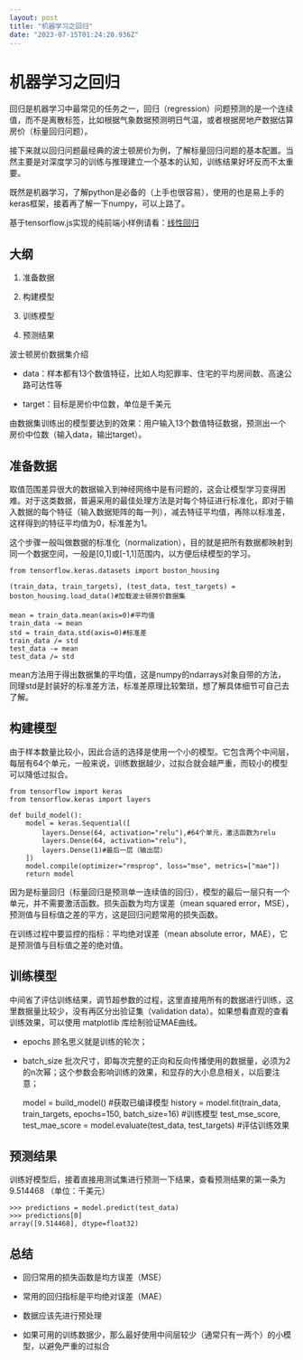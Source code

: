 ```yaml
---
layout: post
title: "机器学习之回归"
date: "2023-07-15T01:24:20.936Z"
---
```

机器学习之回归
=======

回归是机器学习中最常见的任务之一，回归（regression）问题预测的是一个连续值，而不是离散标签，比如根据气象数据预测明日气温，或者根据房地产数据估算房价（标量回归问题）。

接下来就以回归问题最经典的波士顿房价为例，了解标量回归问题的基本配置。当然主要是对深度学习的训练与推理建立一个基本的认知，训练结果好坏反而不太重要。

既然是机器学习，了解python是必备的（上手也很容易），使用的也是易上手的keras框架，接着再了解一下numpy，可以上路了。

基于tensorflow.js实现的纯前端小样例请看：[线性回归](https://jeff_zhong.gitee.io/demo/dist/linear.html)

大纲
--

1.  准备数据
    
2.  构建模型
    
3.  训练模型
    
4.  预测结果
    

波士顿房价数据集介绍

*   data：样本都有13个数值特征，比如人均犯罪率、住宅的平均房间数、高速公路可达性等
    
*   target：目标是房价中位数，单位是千美元
    

由数据集训练出的模型要达到的效果：用户输入13个数值特征数据，预测出一个房价中位数（输入data，输出target）。

准备数据
----

取值范围差异很大的数据输入到神经网络中是有问题的，这会让模型学习变得困难。对于这类数据，普遍采用的最佳处理方法是对每个特征进行标准化，即对于输入数据的每个特征（输入数据矩阵的每一列），减去特征平均值，再除以标准差，这样得到的特征平均值为0，标准差为1。

这个步骤一般叫做数据的标准化（normalization），目的就是把所有数据都映射到同一个数据空间，一般是\[0,1\]或\[-1,1\]范围内，以方便后续模型的学习。

    from tensorflow.keras.datasets import boston_housing
    
    (train_data, train_targets), (test_data, test_targets) = boston_housing.load_data()#加载波士顿房价数据集
    　
    mean = train_data.mean(axis=0)#平均值
    train_data -= mean
    std = train_data.std(axis=0)#标准差
    train_data /= std
    test_data -= mean
    test_data /= std
    

mean方法用于得出数据集的平均值，这是numpy的ndarrays对象自带的方法，同理std是封装好的标准差方法，标准差原理比较繁琐，想了解具体细节可自己去了解。

构建模型
----

由于样本数量比较小，因此合适的选择是使用一个小的模型。它包含两个中间层，每层有64个单元，一般来说，训练数据越少，过拟合就会越严重，而较小的模型可以降低过拟合。

    from tensorflow import keras
    from tensorflow.keras import layers
    
    def build_model():
        model = keras.Sequential([
            layers.Dense(64, activation="relu"),#64个单元，激活函数为relu
            layers.Dense(64, activation="relu"),
            layers.Dense(1)#最后一层（输出层）
        ])
        model.compile(optimizer="rmsprop", loss="mse", metrics=["mae"])
        return model
    

因为是标量回归（标量回归是预测单一连续值的回归），模型的最后一层只有一个单元，并不需要激活函数。损失函数为均方误差（mean squared error，MSE），预测值与目标值之差的平方，这是回归问题常用的损失函数。

在训练过程中要监控的指标：平均绝对误差（mean absolute error，MAE），它是预测值与目标值之差的绝对值。

训练模型
----

中间省了评估训练结果，调节超参数的过程，这里直接用所有的数据进行训练，这里数据量比较少，没有再区分出验证集（validation data）。如果想看直观的查看训练效果，可以使用 matplotlib 库绘制验证MAE曲线。

*   epochs 顾名思义就是训练的轮次；
    
*   batch\_size 批次尺寸，即每次完整的正向和反向传播使用的数据量，必须为2的n次幂；这个参数会影响训练的效果，和显存的大小息息相关，以后要注意；
    

    model = build_model()  #获取已编译模型
    history = model.fit(train_data, train_targets, epochs=150, batch_size=16) #训练模型
    test_mse_score, test_mae_score = model.evaluate(test_data, test_targets) #评估训练效果
    

预测结果
----

训练好模型后，接着直接用测试集进行预测一下结果，查看预测结果的第一条为 9.514468 （单位：千美元）

    >>> predictions = model.predict(test_data)
    >>> predictions[0]
    array([9.514468], dtype=float32)
    

总结
--

*   回归常用的损失函数是均方误差（MSE）
    
*   常用的回归指标是平均绝对误差（MAE）
    
*   数据应该先进行预处理
    
*   如果可用的训练数据少，那么最好使用中间层较少（通常只有一两个）的小模型，以避免严重的过拟合